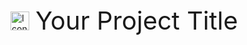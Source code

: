 <!---
<div align="left" style="font-size: 4000px;">
  <img src="https://github.com/user-attachments/assets/da0b5fda-3b44-4bae-b71e-4b2e55220559" alt="FILY Logo" width="100" style="vertical-align: middle; margin-right: 10px;" />
  <span style="vertical-align: middle;">FILLY</span>
</div>
---->


<div style="display: flex; align-items: center;">
    <img src="https://github.com/user-attachments/assets/da0b5fda-3b44-4bae-b71e-4b2e55220559" alt="Icon" style="width: 30px; height: 30px; margin-right: 10px;">
    <span style="font-size: 40px;">Your Project Title</span>
</div>
